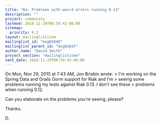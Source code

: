 ```yaml
---
title: "Re: Problems with weird errors running 0.13"
description: ""
project: community
lastmod: 2010-11-29T06:59:42-08:00
sitemap:
  priority: 0.2
layout: mailinglistitem
mailinglist_id: "msg01648"
mailinglist_parent_id: "msg01647"
author_name: "David Smith"
project_section: "mailinglistitem"
sent_date: 2010-11-29T06:59:42-08:00
---
```



On Mon, Nov 29, 2010 at 7:43 AM, Jon Brisbin
 wrote:
&gt; I'm working on the Spring Data and Grails Gorm support for Riak and I'm 
&gt; seeing some problems running my tests against Riak 0.13. I don't see these 
&gt; problems when running 0.12.

Can you elaborate on the problems you're seeing, please?

Thanks.

D.

